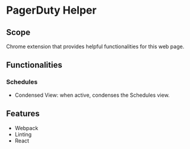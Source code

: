 # PagerDuty Helper
## Scope
Chrome extension that provides helpful functionalities for this web page.
## Functionalities
### Schedules
- Condensed View: when active, condenses the Schedules view.
##  Features
- Webpack
- Linting
- React
